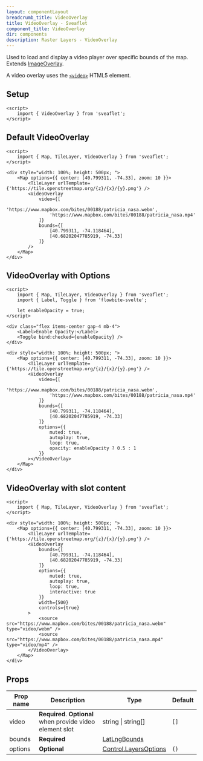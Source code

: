 ```yaml
---
layout: componentLayout
breadcrumb_title: VideoOverlay
title: VideoOverlay - Sveaflet
component_title: VideoOverlay
dir: components
description: Raster Layers - VideoOverlay
---
```


Used to load and display a video player over specific bounds of the map. Extends [ImageOverlay](https://leafletjs.com/reference.html#imageoverlay).

A video overlay uses the [`<video>`](https://developer.mozilla.org/docs/Web/HTML/Element/video) HTML5 element.

## Setup

```svelte example csr hideOutput
<script>
	import { VideoOverlay } from 'sveaflet';
</script>
```

## Default VideoOverlay

```svelte example csr
<script>
	import { Map, TileLayer, VideoOverlay } from 'sveaflet';
</script>

<div style="width: 100%; height: 500px; ">
	<Map options={{ center: [40.799311, -74.33], zoom: 10 }}>
		<TileLayer urlTemplate={'https://tile.openstreetmap.org/{z}/{x}/{y}.png'} />
		<VideoOverlay
			video={[
				'https://www.mapbox.com/bites/00188/patricia_nasa.webm',
				'https://www.mapbox.com/bites/00188/patricia_nasa.mp4'
			]}
			bounds={[
				[40.799311, -74.118464],
				[40.68202047785919, -74.33]
			]}
		/>
	</Map>
</div>
```

## VideoOverlay with Options

```svelte example csr
<script>
	import { Map, TileLayer, VideoOverlay } from 'sveaflet';
	import { Label, Toggle } from 'flowbite-svelte';

	let enableOpacity = true;
</script>

<div class="flex items-center gap-4 mb-4">
	<Label>Enable Opacity:</Label>
	<Toggle bind:checked={enableOpacity} />
</div>

<div style="width: 100%; height: 500px; ">
	<Map options={{ center: [40.799311, -74.33], zoom: 10 }}>
		<TileLayer urlTemplate={'https://tile.openstreetmap.org/{z}/{x}/{y}.png'} />
		<VideoOverlay
			video={[
				'https://www.mapbox.com/bites/00188/patricia_nasa.webm',
				'https://www.mapbox.com/bites/00188/patricia_nasa.mp4'
			]}
			bounds={[
				[40.799311, -74.118464],
				[40.68202047785919, -74.33]
			]}
			options={{
				muted: true,
				autoplay: true,
				loop: true,
				opacity: enableOpacity ? 0.5 : 1
			}}
		></VideoOverlay>
	</Map>
</div>
```

## VideoOverlay with slot content

```svelte example csr
<script>
	import { Map, TileLayer, VideoOverlay } from 'sveaflet';
</script>

<div style="width: 100%; height: 500px; ">
	<Map options={{ center: [40.799311, -74.33], zoom: 10 }}>
		<TileLayer urlTemplate={'https://tile.openstreetmap.org/{z}/{x}/{y}.png'} />
		<VideoOverlay
			bounds={[
				[40.799311, -74.118464],
				[40.68202047785919, -74.33]
			]}
			options={{
				muted: true,
				autoplay: true,
				loop: true,
				interactive: true
			}}
			width={500}
			controls={true}
		>
			<source src="https://www.mapbox.com/bites/00188/patricia_nasa.webm" type="video/webm" />
			<source src="https://www.mapbox.com/bites/00188/patricia_nasa.mp4" type="video/mp4" />
		</VideoOverlay>
	</Map>
</div>
```

## Props

| Prop name | Description                                                | Type                                                                                | Default |
| --------- | ---------------------------------------------------------- | ----------------------------------------------------------------------------------- | ------- |
| video     | **Required**. **Optional** when provide video element slot | string \| string[]                                                                  | `[]`    |
| bounds    | **Required**                                               | [LatLngBounds](https://leafletjs.com/reference.html#latLngbounds)                   |         |
| options   | **Optional**                                               | [Control.LayersOptions](https://leafletjs.com/reference.html#control-layers-option) | `{}`    |
